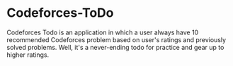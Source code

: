 # Codeforces-ToDo

Codeforces Todo is an application in which a user always have 10 recommended Codeforces problem based on user's ratings and previously solved problems. Well, it's a never-ending todo for practice and gear up to higher ratings.
